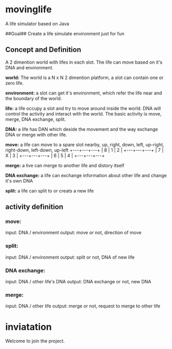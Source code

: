 # movinglife
A life simulator based on Java


##Goal##
Create a life simulate environment just for fun

## Concept and Definition
A 2 dimention world with lifes in each slot. The life can move based on it's DNA and environment.

**world:**  The world is a N x N 2 dimention platform, a slot can contain one or zero life.

**environment:**  a slot can get it's environment, which refer the life near and the boundary of the world. 

**life:** 
a life occupy a slot and try to move around inside the world. DNA will control the activity and interact with the world. The basic activity is move, merge, DNA exchange, split.

**DNA:** a life has DAN which deside the movement and the way exchange DNA or merge with other life.

**move:** a life can move to a spare slot nearby, up, right, down, left, up-right, right-down, left-down, up-left
+---+---+---+
| 8 | 1 | 2 |
+---+---+---+
| 7 | X | 3 |
+---+---+---+
| 6 | 5 | 4 |
+---+---+---+

**merge:** a live can merge to another life and distory itself

**DNA exchange:** a life can exchange information about other life and change it's own DNA

**split:** a life can split to or creats a new life

## activity definition

### move:
input: DNA / environment
output: move or not, direction of move

### split:
input: DNA / environment
output: split or not, DNA of new life

### DNA exchange:
input: DNA / other life's DNA
output: DNA exchange or not, new DNA

### merge:
input: DNA / other life
output: merge or not, request to merge to other life


# inviatation
Welcome to join the project.
